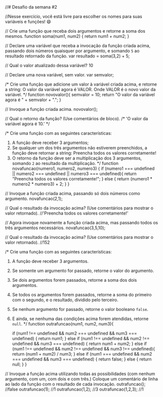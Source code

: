 //# Desafio da semana #2

//Nesse exercício, você está livre para escolher os nomes para suas variáveis e funções! :smile:


// Crie uma função que receba dois argumentos e retorne a soma dos mesmos.
function soma(num1, num2) {
	return num1 + num2;
}

// Declare uma variável que receba a invocação da função criada acima, passando dois números quaisquer por argumento, e somando `5` ao resultado retornado da função.
var resultado = soma(3,2) + 5;

// Qual o valor atualizado dessa variável?
10

// Declare uma nova variável, sem valor.
var semvalor;

/*
Crie uma função que adicione um valor à variável criada acima, e retorne a string:
    O valor da variável agora é VALOR.
Onde VALOR é o novo valor da variável.
*/
function novovalor(){
	semvalor = 10;
	return "O valor da variável agora é " + semvalor + ".";
}

// Invoque a função criada acima.
novovalor();

// Qual o retorno da função? (Use comentários de bloco).
/* 'O valor da variável agora é 10.' */

/*
Crie uma função com as seguintes características:
1. A função deve receber 3 argumentos;
2. Se qualquer um dos três argumentos não estiverem preenchidos, a função deve retornar a string:
    Preencha todos os valores corretamente!
3. O retorno da função deve ser a multiplicação dos 3 argumentos, somando `2` ao resultado da multiplicação.
*/
function novafuncao(numero1, numero2, numero3) {
	if (numero1 === undefined || numero2 === undefined || numero3 === undefined){
		return "Preencha todos os valores corretamente!";
	} else {
		return (numero1 * numero2 * numero3) + 2;
	}
}



// Invoque a função criada acima, passando só dois números como argumento.
novafuncao(2,1);

// Qual o resultado da invocação acima? (Use comentários para mostrar o valor retornado).
//'Preencha todos os valores corretamente!'

// Agora invoque novamente a função criada acima, mas passando todos os três argumentos necessários.
novafuncao(3,5,10);

// Qual o resultado da invocação acima? (Use comentários para mostrar o valor retornado).
//152

/*
Crie uma função com as seguintes características:
1. A função deve receber 3 argumentos.
2. Se somente um argumento for passado, retorne o valor do argumento.
3. Se dois argumentos forem passados, retorne a soma dos dois argumentos.
4. Se todos os argumentos forem passados, retorne a soma do primeiro com o segundo, e o resultado, dividido pelo terceiro.
5. Se nenhum argumento for passado, retorne o valor booleano `false`.
6. E ainda, se nenhuma das condições acima forem atendidas, retorne `null`.
*/
function outrafuncao(num1, num2, num3){

	if (num1 !== undefined && num2 === undefined && num3 === undefined) {
		return num1;
	} else if (num1 !== undefined && num2 !== undefined && num3 === undefined) {
		return num1 + num2;
	} else if (num1 !== undefined && num2 !== undefined && num3 !== undefined){
		return (num1 + num2) / num3;
	} else if (num1 === undefined && num2 === undefined && num3 === undefined) {
		return false;
	} else {
		return null;
	}
}

// Invoque a função acima utilizando todas as possibilidades (com nenhum argumento, com um, com dois e com três.) Coloque um comentário de linha ao lado da função com o resultado de cada invocação.
outrafuncao(); //false
outrafuncao(1); //1
outrafuncao(1,2); //3
outrafuncao(1,2,3); //1

